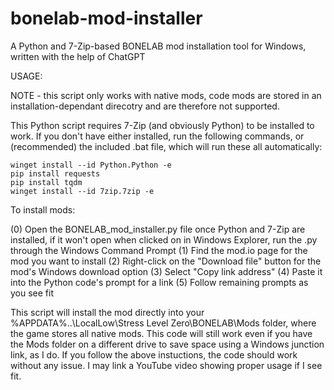 # bonelab-mod-installer
A Python and 7-Zip-based BONELAB mod installation tool for Windows, written with the help of ChatGPT

USAGE:

NOTE - this script only works with native mods, code mods are stored in an installation-dependant direcotry and are therefore not supported.

This Python script requires 7-Zip (and obviously Python) to be installed to work. If you don't have either installed, run the following commands, or (recommended) the included .bat file, which will run these all automatically:

```
winget install --id Python.Python -e
pip install requests
pip install tqdm
winget install --id 7zip.7zip -e
```

To install mods:

(0) Open the BONELAB_mod_installer.py file once Python and 7-Zip are installed, if it won't open when clicked on in Windows Explorer, run the .py through the Windows Command Prompt
(1) Find the mod.io page for the mod you want to install
(2) Right-click on the "Download file" button for the mod's Windows download option
(3) Select "Copy link address"
(4) Paste it into the Python code's prompt for a link
(5) Follow remaining prompts as you see fit

This script will install the mod directly into your %APPDATA%\..\LocalLow\Stress Level Zero\BONELAB\Mods folder, where the game stores all native mods. This code will still work even if you have the Mods folder on a different drive to save space using a Windows junction link, as I do. If you follow the above instuctions, the code should work without any issue. I may link a YouTube video showing proper usage if I see fit.
